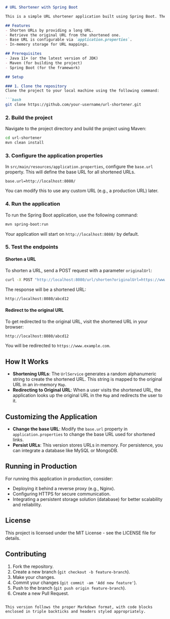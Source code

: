 ```markdown
# URL Shortener with Spring Boot

This is a simple URL shortener application built using Spring Boot. The application allows you to shorten long URLs, store them in memory, and then redirect users to the original URL when they visit the shortened link.

## Features
- Shorten URLs by providing a long URL.
- Retrieve the original URL from the shortened one.
- Base URL is configurable via `application.properties`.
- In-memory storage for URL mappings.

## Prerequisites
- Java 11+ (or the latest version of JDK)
- Maven (for building the project)
- Spring Boot (for the framework)

## Setup

### 1. Clone the repository
Clone the project to your local machine using the following command:

```bash
git clone https://github.com/your-username/url-shortener.git
```

### 2. Build the project
Navigate to the project directory and build the project using Maven:

```bash
cd url-shortener
mvn clean install
```

### 3. Configure the application properties
In `src/main/resources/application.properties`, configure the `base.url` property. This will define the base URL for all shortened URLs.

```properties
base.url=http://localhost:8080/
```

You can modify this to use any custom URL (e.g., a production URL) later.

### 4. Run the application
To run the Spring Boot application, use the following command:

```bash
mvn spring-boot:run
```

Your application will start on `http://localhost:8080/` by default.

### 5. Test the endpoints

#### Shorten a URL
To shorten a URL, send a POST request with a parameter `originalUrl`:

```bash
curl -X POST "http://localhost:8080/url/shorten?originalUrl=https://www.example.com"
```

The response will be a shortened URL:

```bash
http://localhost:8080/abcd12
```

#### Redirect to the original URL
To get redirected to the original URL, visit the shortened URL in your browser:

```bash
http://localhost:8080/abcd12
```

You will be redirected to `https://www.example.com`.

## How It Works

- **Shortening URLs**: The `UrlService` generates a random alphanumeric string to create the shortened URL. This string is mapped to the original URL in an in-memory `Map`.
- **Redirecting to Original URL**: When a user visits the shortened URL, the application looks up the original URL in the `Map` and redirects the user to it.

## Customizing the Application

- **Change the base URL**: Modify the `base.url` property in `application.properties` to change the base URL used for shortened links.
- **Persist URLs**: This version stores URLs in memory. For persistence, you can integrate a database like MySQL or MongoDB.

## Running in Production
For running this application in production, consider:

- Deploying it behind a reverse proxy (e.g., Nginx).
- Configuring HTTPS for secure communication.
- Integrating a persistent storage solution (database) for better scalability and reliability.

## License
This project is licensed under the MIT License - see the LICENSE file for details.

## Contributing

1. Fork the repository.
2. Create a new branch (`git checkout -b feature-branch`).
3. Make your changes.
4. Commit your changes (`git commit -am 'Add new feature'`).
5. Push to the branch (`git push origin feature-branch`).
6. Create a new Pull Request.
```

This version follows the proper Markdown format, with code blocks enclosed in triple backticks and headers styled appropriately.
